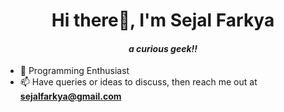 
<h1 align="center">Hi there👋, I'm Sejal Farkya</h1>
<h4 align="center"><i>a curious geek!!</i></h4>


- 🔭 Programming Enthusiast
- 📫 Have queries or ideas to discuss, then reach me out at **sejalfarkya@gmail.com**

<!--
**sejal-farkya/sejal-farkya** is a ✨ _special_ ✨ repository because its `README.md` (this file) appears on your GitHub profile.

Here are some ideas to get you started:

- 🔭 I’m currently working on ...
- 🌱 I’m currently learning ...
- 👯 I’m looking to collaborate on ...
- 🤔 I’m looking for help with ...
- 💬 Ask me about ...
- 📫 How to reach me: ...
- 😄 Pronouns: ...
- ⚡ Fun fact: ...
-->
